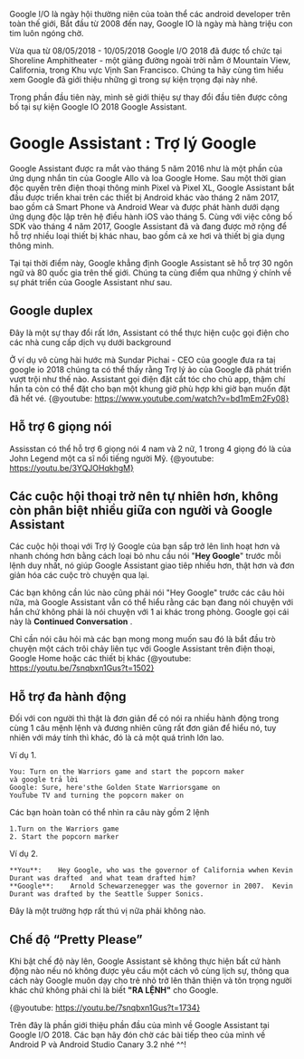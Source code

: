 Google I/O là ngày hội thường niên của toàn thể các android developer trên toàn thế giới, Bắt đầu từ 2008 đến nay, Google IO là ngày mà hàng triệu con tim luôn ngóng chờ.

Vừa qua từ 08/05/2018 - 10/05/2018 Google I/O 2018 đã được tổ chức tại Shoreline Amphitheater - một giảng đường ngoài trời nằm ở Mountain View, California, trong Khu vực Vịnh San Francisco.
Chúng ta hãy cùng tìm hiểu xem Google đã giới thiệu những gì trong sự kiện trọng đại này nhé.

Trong phần đầu tiên này, mình sẽ giới thiệu sự thay đổi đầu tiên được công bố tại sự kiện Google IO 2018 Google Assistant.
# Google Assistant : Trợ lý Google
Google Assistant được ra mắt vào tháng 5 năm 2016 như là một phần của ứng dụng nhắn tin của Google Allo và loa Google Home. Sau một thời gian độc quyền trên điện thoại thông minh Pixel và Pixel XL, Google Assistant bắt đầu được triển khai trên các thiết bị Android khác vào tháng 2 năm 2017, bao gồm cả Smart Phone và Android Wear và được phát hành dưới dạng ứng dụng độc lập trên hệ điều hành iOS vào tháng 5. Cùng với việc công bố SDK vào tháng 4 năm 2017, Google Assistant đã và đang được mở rộng để hỗ trợ nhiều loại thiết bị khác nhau, bao gồm cả xe hơi và thiết bị gia dụng thông minh. 

Tại tại thời điểm này, Google khẳng định Google Assistant sẽ hỗ trợ 30 ngôn ngữ và 80 quốc gia trên thế giới.
Chúng ta cùng điểm qua những ý chính về sự phát triển của Google Assistant như sau.
## Google duplex
Đây là một sự thay đổi rất lớn, Assistant có thể thực hiện cuộc gọi điện cho các nhà cung cấp dịch vụ dưới background

Ở ví dụ vô cùng hài hước mà Sundar Pichai - CEO của google đưa ra taị google io 2018 chúng ta có thể thấy rằng Trợ lý ảo của Google đã phát triển vượt trội như thế nào.
Assistant gọi điện đặt cắt tóc cho chủ app, thậm chí hắn ta còn có thể đặt cho bạn một khung giờ phù hợp khi giờ bạn muốn đặt đã hết vé.
{@youtube: https://www.youtube.com/watch?v=bd1mEm2Fy08}

## Hỗ trợ 6 giọng nói
Assisstan có thể hỗ trợ 6 giọng nói 4 nam và 2 nữ, 1 trong 4 giọng đó là của John Legend một ca sĩ nổi tiếng người Mỹ.
{@youtube: https://youtu.be/3YQJOHqkhgM}

## Các cuộc hội thoại trở nên tự nhiên hơn, không còn phân biệt nhiều giữa con người và Google Assistant
Các cuộc hội thoại với Trợ lý Google của bạn sắp trở lên linh hoạt hơn và nhanh chóng hơn bằng cách loại bỏ nhu cầu nói "**Hey Google**" trước mỗi lệnh duy nhất, nó giúp Google Assistant giao tiêp nhiều hơn, thật hơn và đơn giản hóa các cuộc trò chuyện qua lại.

Các bạn không cần lúc nào cũng phải nói  "Hey Google" trước các câu hỏi nữa, mà Google Assistant vẫn có thể hiểu rằng các bạn đang nói chuyện với hắn chứ không phải là nói chuyện với 1 ai khác trong phòng. Google gọi cái này là **Continued Conversation** .

Chỉ cần nói câu hỏi mà các bạn mong mong muốn sau đó là bắt đầu trò chuyện một cách trôi chảy liên tục với Google Assistant trên điện thoại, Google Home hoặc các thiết bị khác 
{@youtube: https://youtu.be/7snqbxn1Gus?t=1502}

## Hỗ trợ đa hành động
Đối với con người thì thật là đơn giản để có nói ra nhiều hành động trong cùng 1 câu mệnh lệnh và đương nhiên cũng rất đơn giản để hiểu nó, tuy nhiên với máy tính thì khác, đó là cả một quá trình lớn lao.

Ví dụ 1. 
```
You: Turn on the Warriors game and start the popcorn maker
và google trả lời
Google: Sure, here'sthe Golden State Warriorsgame on 
YouTube TV and turning the popcorn maker on
```
Các bạn hoàn toàn có thể nhìn ra câu này gồm 2 lệnh 
``` 
1.Turn on the Warriors game 
2. Start the popcorn marker
```

Ví dụ 2.
```
**You**:    Hey Google, who was the governor of California wwhen Kevin Durant was drafted  and what team drafted him?
**Google**:    Arnold Schewarzenegger was the governor in 2007.  Kevin Durant was drafted by the Seattle Supper Sonics.
```
Đây là một trường hợp rất thú vị nữa phải không nào.

## Chế độ “Pretty Please”
Khi bật chế độ này lên, Google Assistant sẽ không thực hiện bất cứ hành động nào nếu nó không được yêu cầu một cách vô cùng lịch sự,
thông qua cách này Google muôn dạy cho trẻ nhỏ trở lên thân thiện và tôn trọng người khác chứ không phải chỉ là biết **"RA LỆNH"** cho Google.

{@youtube: https://youtu.be/7snqbxn1Gus?t=1734}

Trên đây là phần giới thiệu phần đầu của mình về Google Assistant tại Google I/O 2018.
Các bạn hãy đón chờ các bài tiếp theo của mình về Android P và Android Studio Canary 3.2 nhé ^^!